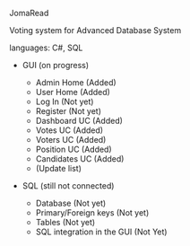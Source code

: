 JomaRead

Voting system for Advanced Database System

languages: C#, SQL

* GUI (on progress)
  - Admin Home (Added)
  - User Home (Added)
  - Log In (Not yet)
  - Register (Not yet)
  - Dashboard UC (Added)
  - Votes UC (Added)
  - Voters UC (Added)
  - Position UC (Added)
  - Candidates UC (Added)
  - (Update list)

    
* SQL (still not connected)
  - Database (Not yet)
  - Primary/Foreign keys (Not yet)
  - Tables (Not yet)
  - SQL integration in the GUI (Not Yet)

